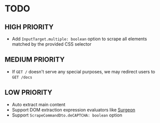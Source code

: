 # TODO

## HIGH PRIORITY

- Add `InputTarget.multiple: boolean` option to scrape all elements matched by the provided CSS selector

## MEDIUM PRIORITY

- If `GET /` doesn't serve any special purposes, we may redirect users to `GET /docs`

## LOW PRIORITY

- Auto extract main content
- Support DOM extraction expression evaluators like [Surgeon](https://github.com/gajus/surgeon)
- Support `ScrapeCommandDto.deCAPTCHA: boolean` option
